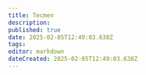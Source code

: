 ```yaml
---
title: Tecmen
description: 
published: true
date: 2025-02-05T12:49:03.638Z
tags: 
editor: markdown
dateCreated: 2025-02-05T12:49:03.638Z
---
```


<html> </html>